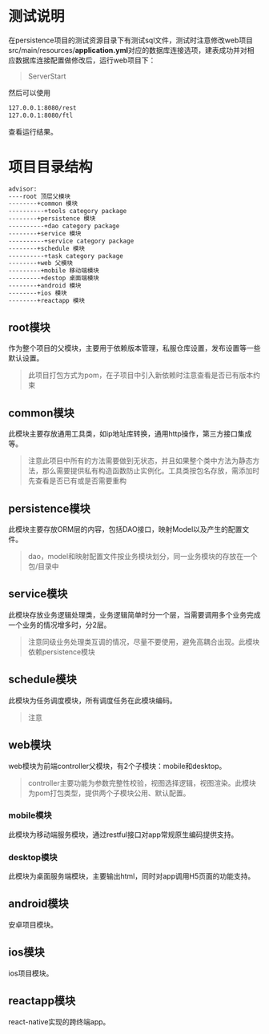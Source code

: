 # 测试说明
在persistence项目的测试资源目录下有测试sql文件，测试时注意修改web项目src/main/resources/**application.yml**对应的数据库连接选项，建表成功并对相应数据库连接配置做修改后，运行web项目下：
> ServerStart

然后可以使用
```bash
127.0.0.1:8080/rest
127.0.0.1:8080/ftl
```

查看运行结果。

# 项目目录结构
```bash
advisor:
----root 顶层父模块
--------+common 模块
----------+tools category package
--------+persistence 模块
----------+dao category package
--------+service 模块
----------+service category package
--------+schedule 模块
----------+task category package
--------+web 父模块
---------+mobile 移动端模块
---------+destop 桌面端模块
--------+android 模块
--------+ios 模块
--------+reactapp 模块
```
## root模块
作为整个项目的父模块，主要用于依赖版本管理，私服仓库设置，发布设置等一些默认设置。
> 此项目打包方式为pom，在子项目中引入新依赖时注意查看是否已有版本约束

## common模块
此模块主要存放通用工具类，如ip地址库转换，通用http操作，第三方接口集成等。
> 注意此项目中所有的方法需要做到无状态，并且如果整个类中方法为静态方法，那么需要提供私有构造函数防止实例化。工具类按包名存放，需添加时先查看是否已有或是否需要重构

## persistence模块
此模块主要存放ORM层的内容，包括DAO接口，映射Model以及产生的配置文件。
> dao，model和映射配置文件按业务模块划分，同一业务模块的存放在一个包/目录中

## service模块
此模块存放业务逻辑处理类，业务逻辑简单时分一个层，当需要调用多个业务完成一个业务的情况增多时，分2层。
> 注意同级业务处理类互调的情况，尽量不要使用，避免高耦合出现。此模块依赖persistence模块

## schedule模块
此模块为任务调度模块，所有调度任务在此模块编码。
> 注意

## web模块
web模块为前端controller父模块，有2个子模块：mobile和desktop。
> controller主要功能为参数完整性校验，视图选择逻辑，视图渲染。此模块为pom打包类型，提供两个子模块公用、默认配置。

### mobile模块
此模块为移动端服务模块，通过restful接口对app常规原生编码提供支持。

### desktop模块
此模块为桌面服务端模块，主要输出html，同时对app调用H5页面的功能支持。

## android模块
安卓项目模块。

## ios模块
ios项目模块。

## reactapp模块
react-native实现的跨终端app。